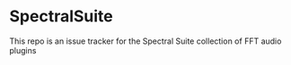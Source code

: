 # SpectralSuite

This repo is an issue tracker for the Spectral Suite collection of FFT audio plugins

